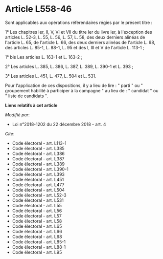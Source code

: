# Article L558-46

Sont applicables aux opérations référendaires régies par le présent titre :

1° Les chapitres Ier, II, V, VI et VII du titre Ier du livre Ier, à l'exception des articles L. 52-3, L. 55, L. 56, L. 57, L.
58, des deux derniers alinéas de l'article L. 65, de l'article L. 66, des deux derniers alinéas de l'article L. 68, des
articles L. 85-1, L. 88-1, L. 95 et des I, III et V de l'article L. 113-1 ;

1° bis Les articles L. 163-1 et L. 163-2 ;

2° Les articles L. 385, L. 386, L. 387, L. 389, L. 390-1 et L. 393 ;

3° Les articles L. 451, L. 477, L. 504 et L. 531.

Pour l'application de ces dispositions, il y a lieu de lire : " parti " ou " groupement habilité à participer à la campagne "
au lieu de : " candidat " ou " liste de candidats ".

**Liens relatifs à cet article**

_Modifié par_:

  - Loi n°2018-1202 du 22 décembre 2018 - art. 4

_Cite_:

  - Code électoral - art. L113-1
  - Code électoral - art. L385
  - Code électoral - art. L386
  - Code électoral - art. L387
  - Code électoral - art. L389
  - Code électoral - art. L390-1
  - Code électoral - art. L393
  - Code électoral - art. L451
  - Code électoral - art. L477
  - Code électoral - art. L504
  - Code électoral - art. L52-3
  - Code électoral - art. L531
  - Code électoral - art. L55
  - Code électoral - art. L56
  - Code électoral - art. L57
  - Code électoral - art. L58
  - Code électoral - art. L65
  - Code électoral - art. L66
  - Code électoral - art. L68
  - Code électoral - art. L85-1
  - Code électoral - art. L88-1
  - Code électoral - art. L95

